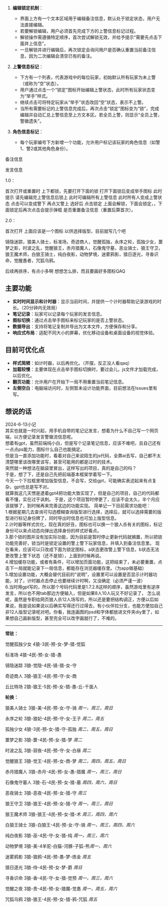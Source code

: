 1. **编辑锁定机制**：
   - 界面上方有一个文本区域用于编辑备注信息，默认处于锁定状态，用户无法直接编辑。
   - 若要解锁编辑，用户必须首先完成下方的上警信息标记过程。
   - 解锁操作需遵循特定顺序，首次尝试解锁无效，并给予提示“需要先点击下面井上信息”。
   - 一旦解锁并进行编辑后，再次锁定会询问用户是否确认重置当前备注信息，因为二次编辑会清空已有的备注。

2. **上警信息标记**：
   - 下方有一个列表，代表游戏中的每位玩家，初始默认所有玩家为未上警（或称为“空”状态）。
   - 用户通过点击一个“锁定”图标开始编辑上警状态，此时所有玩家状态变为“举手”样式。
   - 继续点击可将特定玩家从“举手”状态改回“空”状态，表示不上警。
   - 当所有需要标记的上警信息完成后，再次点击“锁定”图标变为“锁”，完成编辑并自动汇总上警信息至上方文本区。若全员上警，则显示“全员上警，警徽遗失”。

3. **角色信息标记**：
   - 每个玩家编号下方新增一个功能，允许用户标记该玩家的角色信息（如警1、警2或其他角色身份）。

备注信息

发言信息

1.0：

首次打开或重置时  上下都锁，先要打开下面的锁  打开下面锁后变成举手图标  此时提示 请先编辑完上警信息后锁上  此时可编辑所有上警信息 此时所有人变成上警状态 点击可以变成警下 再点又警上  选好后 点击锁定 上面会解锁，下面会锁定，，下面锁定后再次点击会提示弹框 是否重置备注信息（重置后算首次）。

2.0：

首次打开   上面应该是一个图标  以供选择版型，目前就写几个吧  

镜隐迷踪，狼美人骑士，标准场，奇迹商人，觉醒孤独，永序之轮，孤独少女，噩梦之影，时波之乱，觉醒狼王，赤月猎魔人，石像鬼守墓，恶业骑士，狼王守卫，狼王魔术师，白狼王骑士，纯白夜影，动物梦境，迷雾鸦影，猎日逐光，寻香识命，觉醒愚者，咒狐乌鸦。

后续再排序，有点小多啊  想想怎么排，而且要画好多图标QAQ



## 主要功能

- **实时时间显示和计时器**：显示当前时间，并提供一个计时器帮助记录游戏的时长。（20分钟内无效局）
- **笔记记录**：玩家可以记录每个玩家的发言信息。
- **图标切换**：通过点击举手图标来标记玩家的是否上警状态。
- **数据导出**：支持将笔记复制并导出为文本文件，方便保存和分享。
- **响应式布局**：适配不同大小的屏幕，优化移动设备和桌面设备的视觉体验。

## 目前可优化点

- **样式简陋**：如计时器，以后再优化。（开摆，反正没人看qaq）
- **加载较慢**：主要体现在点击举手图标切换时，要过会儿，js文件才加载完成，以后优化。
- **翻页功能**：允许用户在开始下一局不用重置当前笔记信息。
- **左侧空白**：电脑端访问时，左侧暂未设计功能界面，目前想法在Issues里有写。

## 想说的话

2024-6-13小记  
其实也就是一时兴起，用手机自带的笔记记发言，想着为什么不自己写一个网页端，以方便记录发言警徽流信息呢。  
想着有gpt，虽然前端纯小白，但是写个记录笔记信息，应该不难吧，且自己还有一点点ps能力，图标什么自己也能搞定。  
但是当一直添加功能时，看着对自己来说陌生的js代码，全靠ai去写，自己都不太清楚哪里该改哪里该写，甚至可能用的都是过时的技术。  
突然就一种想法在脑袋里冒出，这样写出的项目，真的是自己的吗？  
于是，想了下，还是自己先把前端基本框架学着写一下。  
今天一个下拉框里增加版型信息，不会写，交给gpt，可能确实表述起来有点复杂，gpt也总是写不对。  
就算我这几天愣是逮着gpt4把功能大致实现了，但是自己的项目，自己的代码都看不懂，实在过于讽刺。
于是，这个项目暂时停更了，应该不会太久，半个月应该就够了，到时候再来完善这边的功能实现。
简单记一下目前需求功能吧：  
1.根据星期几去查询可勾选模糊查询版型进行选择，选择后，就可以选择需要的版型进行标记身份牌了，同时导出时信息也可加上版型信息。  
2.计时器等样式优化，现在真的好丑，图标也可以换一个狼人杀有关的图标，标记身份可以来点动态向弹出选择身份的样式好看点。  
3.那个锁的图并没有加实际功能，因为目前是暂时停止更新代码就搁置，所以把锁功能完善好，锁当时是锁定设置的警上警下玩家信息，并填入到备注信息里。
现在看来，应该可以只改成下面为锁定图标，a状态更改警上警下信息，b状态无法更改警上警下状态（还不是锁），上面到时候再说。  
4.增加缓存功能，或者有条件，可以增加页面功能，这把结束了，未必要重置，点击下一局就能记录下一局信息，都能存在浏览器缓存里。（为app做基础）  
5.增加设置功能，大概会替代目前的“说明”，设置里可以设置是否显示计时器功能，对了，计时器点击停止也要继续计时啊，又没确定（必须严谨一波）  
6.当时用gpt写的，所以那个号码代码里是1.7.2.8这样的顺序，虽然游戏里有逆序发言，所以也不用tab那边方便输入，但是如果8人10人玩又不好记录了，
怎么说呢，虽然是专职给网页狼人杀12人场写的，所以还是要把结构调正，方便以后如果说，我是说如果说以后确实写得还行过得去，有小伙伴拉分支，也能方便加自己非12人版型记录呢对吧。你看，我连画图的psd和字体都放进文件夹diy里了，如果想自己画新版型，甚至完全可以改字画就行了，不难的。  

------

**常驻：**

觉醒孤独少女 4狼-3民-预-女-梦-猎-觉狐  

标准场   4狼-4民-预-女-猎-愚

镜隐迷踪  3狼-觉隐-4民-镜-猎-女-守  

奇迹商人  3狼-狼王-4民-预-守-女-商

丘比特场  2狼-狼王-5民-预-女-猎-愚-丘-千面人

**轮换：**

狼美人骑士  3狼-美-4民-预-女-守-骑  *周一，周三，周日*

永序之轮  3狼-狼妃-4民-预-守-女-王子 *周二，周五*

孤独少女  4狼-3民-预-女-猎-守-孤独  *周二，周五，周日*

噩梦之影  3狼-噩-4民-预-女-猎-梦  *周二*

时波之乱  3狼-寂夜-4民-预-守-女-白昼 *周二*

觉醒狼王  3狼-觉王-4民-预-女-商-梦  *周二，周四，周五，周日*

赤月猎魔人  3狼-赤月-4民-预-女-愚-猎魔 *周一，周三，周日*

石像鬼守墓人 3狼-石-4民-预-女-猎-墓  *周四，周六，周日*

恶夜骑士  3狼-恶夜-4民-预-女-猎-守  *周三*

狼王守卫  3狼-狼王-4民-预-女-猎-守  *周一，周三，周日*

狼王魔术师  3狼-狼王-4民-预-女-猎-术  *周三，周四，周六*

白狼王骑士  3狼-白狼王-4民-预-女-守-骑 *周一，周三，周四，周六*

纯白夜影  3狼-巫-4民-守-女-猎-纯  *周一，周三，周六*

动物梦境  3狼-美-4羊驼-白猫-河豚-子狐-熊*周一，周六*

迷雾鸦影  3狼-狼鸦-4民-预-愚-梦-炼金 *周五*

猎日逐光  3狼-侍-4民-预-女-梦-爵  *周日*

寻香识命  3狼-香-4民-守-女-猎-觉预  *周一，周三，周六*

觉醒之夜  3狼-贵-4民-预-女-猎魔-觉愚 *周一，周五，周六*

咒狐乌鸦  2狼-狼王-4民-预-女-猎-鸦-咒狐 *周五*
